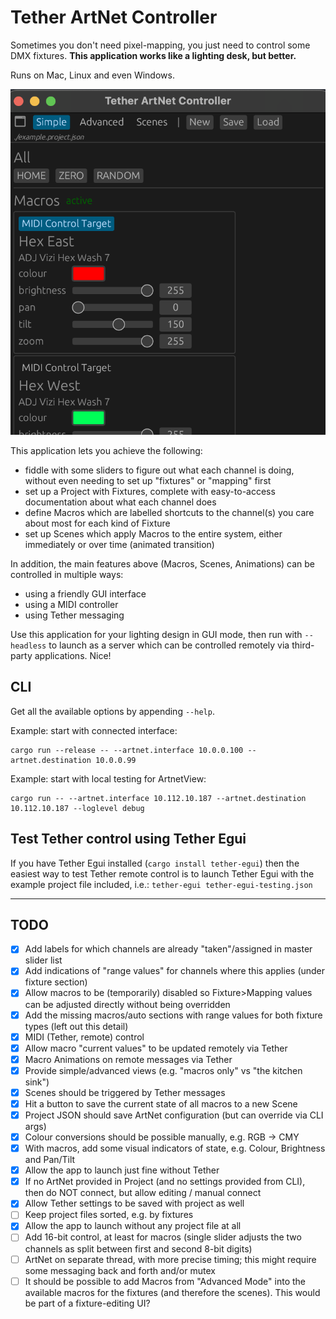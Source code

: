 # Tether ArtNet Controller

Sometimes you don't need pixel-mapping, you just need to control some DMX fixtures. **This application works like a lighting desk, but better.**

Runs on Mac, Linux and even Windows.

![screenshot](./screenshot.png)

This application lets you achieve the following:

- fiddle with some sliders to figure out what each channel is doing, without even needing to set up "fixtures" or "mapping" first
- set up a Project with Fixtures, complete with easy-to-access documentation about what each channel does
- define Macros which are labelled shortcuts to the channel(s) you care about most for each kind of Fixture
- set up Scenes which apply Macros to the entire system, either immediately or over time (animated transition)

In addition, the main features above (Macros, Scenes, Animations) can be controlled in multiple ways:

- using a friendly GUI interface
- using a MIDI controller
- using Tether messaging

Use this application for your lighting design in GUI mode, then run with `--headless` to launch as a server which can be controlled remotely via third-party applications. Nice!

## CLI

Get all the available options by appending `--help`.

Example: start with connected interface:

```
cargo run --release -- --artnet.interface 10.0.0.100 --artnet.destination 10.0.0.99
```

Example: start with local testing for ArtnetView:

```
cargo run -- --artnet.interface 10.112.10.187 --artnet.destination 10.112.10.187 --loglevel debug
```

## Test Tether control using Tether Egui

If you have Tether Egui installed (`cargo install tether-egui`) then the easiest way to test Tether remote control is to launch Tether Egui with the example project file included, i.e.:
`tether-egui tether-egui-testing.json`

---

## TODO

- [x] Add labels for which channels are already "taken"/assigned in master slider list
- [x] Add indications of "range values" for channels where this applies (under fixture section)
- [x] Allow macros to be (temporarily) disabled so Fixture>Mapping values can be adjusted directly without being overridden
- [x] Add the missing macros/auto sections with range values for both fixture types (left out this detail)
- [x] MIDI (Tether, remote) control
- [x] Allow macro "current values" to be updated remotely via Tether
- [x] Macro Animations on remote messages via Tether
- [x] Provide simple/advanced views (e.g. "macros only" vs "the kitchen sink")
- [x] Scenes should be triggered by Tether messages
- [x] Hit a button to save the current state of all macros to a new Scene
- [x] Project JSON should save ArtNet configuration (but can override via CLI args)
- [x] Colour conversions should be possible manually, e.g. RGB -> CMY
- [x] With macros, add some visual indicators of state, e.g. Colour, Brightness and Pan/Tilt
- [x] Allow the app to launch just fine without Tether
- [x] If no ArtNet provided in Project (and no settings provided from CLI), then do NOT connect, but allow editing / manual connect
- [x] Allow Tether settings to be saved with project as well
- [ ] Keep project files sorted, e.g. by fixtures
- [x] Allow the app to launch without any project file at all
- [ ] Add 16-bit control, at least for macros (single slider adjusts the two channels as split between first and second 8-bit digits)
- [ ] ArtNet on separate thread, with more precise timing; this might require some messaging back and forth and/or mutex
- [ ] It should be possible to add Macros from "Advanced Mode" into the available macros for the fixtures (and therefore the scenes). This would be part of a fixture-editing UI?
